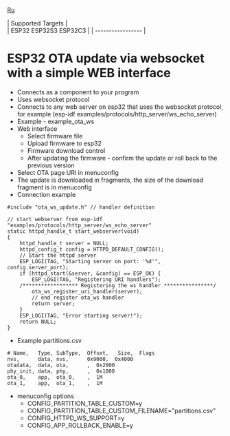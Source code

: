 [Ru](/README-RU.md)

| Supported Targets |  
| ESP32 ESP32S3 ESP32C3 | 
| ----------------- |

# ESP32 OTA update via websocket with a simple WEB interface
  - Connects as a component to your program
  - Uses websocket protocol
  - Connects to any web server on esp32 that uses the websocket protocol, for example (esp-idf examples/protocols/http_server/ws_echo_server)
  - Example - example_ota_ws
  - Web interface
    - Select firmware file
    - Upload firmware to esp32
    - Firmware download control
    - After updating the firmware - confirm the update or roll back to the previous version
  - Select OTA page URI in menuconfig
  - The update is downloaded in fragments, the size of the download fragment is in menuconfig
  - Connection example
```
#include "ota_ws_update.h" // handler definition

// start webserver from esp-idf "examples/protocols/http_server/ws_echo_server"
static httpd_handle_t start_webserver(void)
{
    httpd_handle_t server = NULL;
    httpd_config_t config = HTTPD_DEFAULT_CONFIG();
    // Start the httpd server
    ESP_LOGI(TAG, "Starting server on port: '%d'", config.server_port);
    if (httpd_start(&server, &config) == ESP_OK) {
        ESP_LOGI(TAG, "Registering URI handlers");
    /****************** Registering the ws handler ****************/
        ota_ws_register_uri_handler(server);
        // end register ota_ws handler
        return server;
    }
    ESP_LOGI(TAG, "Error starting server!");
    return NULL;
}
```
 - Example partitions.csv
```
# Name,   Type, SubType,  Offset,   Size,  Flags
nvs,      data, nvs,      0x9000,  0x4000
otadata,  data, ota,      ,  0x2000
phy_init, data, phy,      ,  0x1000
ota_0,    app,  ota_0,    ,  1M
ota_1,    app,  ota_1,    ,  1M
```
 - menuconfig options
   - CONFIG_PARTITION_TABLE_CUSTOM=y
   - CONFIG_PARTITION_TABLE_CUSTOM_FILENAME="partitions.csv"
   - CONFIG_HTTPD_WS_SUPPORT=y
   - CONFIG_APP_ROLLBACK_ENABLE=y
  
